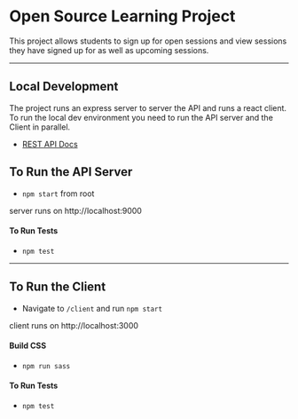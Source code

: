 
# Open Source Learning Project

This project allows students to sign up for open sessions and view sessions they have signed up for as well as upcoming sessions.

---

## Local Development 

The project runs an express server to server the API and runs a react client. To run the local dev environment you need to run the API server and the Client in parallel. 

- [REST API Docs](https://documenter.getpostman.com/view/9632917/SW7gU4tQ?version=latest#9c2c4b83-2ecb-4f5c-a0b5-f6f3fbc52af7)


## To Run the API Server

- `npm start` from root

server runs on http://localhost:9000

#### To Run Tests

- `npm test`

---

## To Run the Client

- Navigate to `/client` and run `npm start`

client runs on http://localhost:3000


#### Build CSS

- `npm run sass`

#### To Run Tests

- `npm test`

